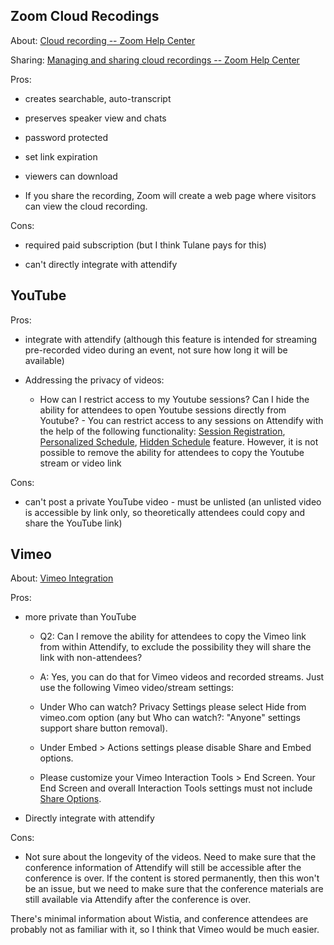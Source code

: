 ## Zoom Cloud Recodings

About: [Cloud recording -- Zoom Help
Center](https://support.zoom.us/hc/en-us/articles/203741855-Cloud-recording)

Sharing: [Managing and sharing cloud recordings -- Zoom Help
Center](https://support.zoom.us/hc/en-us/articles/205347605#h_750e7e94-45e4-415b-a67a-ac8b49e74fa2)

Pros:

-   creates searchable, auto-transcript


-   preserves speaker view and chats

-   password protected

-   set link expiration

-   viewers can download

-   If you share the recording, Zoom will create a web page where
     visitors can view the cloud recording.

Cons:

-   required paid subscription (but I think Tulane pays for this)

-   can't directly integrate with attendify

## YouTube

Pros:

-   integrate with attendify (although this feature is intended for
     streaming pre-recorded video during an event, not sure how long it
     will be available)

-   Addressing the privacy of videos:

    -   How can I restrict access to my Youtube sessions? Can I hide the
         ability for attendees to open Youtube sessions directly from
         Youtube? - You can restrict access to any sessions on
         Attendify with the help of the following functionality:
         [Session
         Registration](https://help.attendify.com/en/articles/3399221-attendify-session-registration-overview),
         [Personalized
         Schedule](https://help.attendify.com/en/articles/441341-personalized-schedules),
         [Hidden
         Schedule](https://help.attendify.com/en/articles/502616-feature-visibility)
         feature. However, it is not possible to remove the ability for
         attendees to copy the Youtube stream or video link

Cons:

-   can't post a private YouTube video - must be unlisted (an unlisted
     video is accessible by link only, so theoretically attendees could
     copy and share the YouTube link)

## **Vimeo**

About: [Vimeo
Integration](https://help.attendify.com/en/articles/4578996-vimeo-integration#3-frequently-asked-questions)

Pros:

-   more private than YouTube

    -   Q2: Can I remove the ability for attendees to copy the Vimeo
         link from within Attendify, to exclude the possibility they
         will share the link with non-attendees?

    -   A: Yes, you can do that for Vimeo videos and recorded streams.
         Just use the following Vimeo video/stream settings:

    -   Under Who can watch? Privacy Settings please select Hide from
         vimeo.com option (any but Who can watch?: \"Anyone\" settings
         support share button removal).

    -   Under Embed \> Actions settings please disable Share and Embed
         options.

    -   Please customize your Vimeo Interaction Tools \> End Screen.
         Your End Screen and overall Interaction Tools settings must
         not include [Share
         Options](https://vimeo.zendesk.com/hc/en-us/articles/229326167-Share-features#:~:text=You%20cannot%20hide%20the%20%22Share,pages%20of%20their%20private%20videos.).

-   Directly integrate with attendify

Cons:

-   Not sure about the longevity of the videos. Need to make sure that
     the conference information of Attendify will still be accessible
     after the conference is over. If the content is stored
     permanently, then this won't be an issue, but we need to make sure
     that the conference materials are still available via Attendify
     after the conference is over.

There's minimal information about Wistia, and conference attendees are
probably not as familiar with it, so I think that Vimeo would be much
easier.
